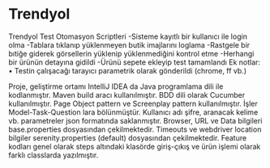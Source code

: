 # Trendyol
Trendyol Test Otomasyon Scriptleri
-Sisteme kayıtlı bir kullanıcı ile login olma
-Tablara tıklanıp yüklenmeyen butik imajlarını loglama
-Rastgele bir bıtiğe giderek görsellerin yüklenip yüklenmediğini kontrol etme
-Herhangi bir ürünün detayına gidildi
-Ürünü sepete ekleyip test tamamlandı
Ek notlar: • Testin çalışacağı tarayıcı parametrik olarak gönderildi (chrome, ff vb.)

Proje, geliştirme ortamı IntelliJ IDEA da Java programlama dili ile kodlanmıştır. Maven build aracı kullanılmıştır. BDD dili olarak Cucumber kullanılmıştır. Page Object pattern ve Screenplay pattern kullanılmıştır. İşler Model-Task-Question lara bölünmüştür. Kullanıcı adı şifre, aranacak kelime vb. parametreler json formatında saklanmıştır. Browser, URL ve Data bilgileri base.properties dosyasından çekilmektedir. Timeouts ve webdriver location bilgiler serenity.properties (default) dosyasından çekilmektedir. Feature kodları genel olarak steps altındaki klasörde giriş-çıkış ve ürün işlemi olarak farklı classlarda yazılmıştır.
